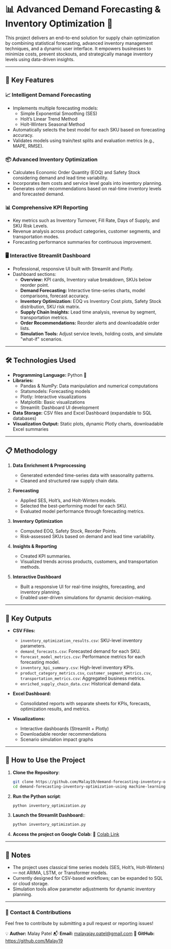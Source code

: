 # 📊 Advanced Demand Forecasting & Inventory Optimization 🚀

This project delivers an end-to-end solution for supply chain optimization by combining statistical forecasting, advanced inventory management techniques, and a dynamic user interface. It empowers businesses to minimize costs, prevent stockouts, and strategically manage inventory levels using data-driven insights.

---

## 🌟 Key Features

### 📈 Intelligent Demand Forecasting
- Implements multiple forecasting models:  
  - Simple Exponential Smoothing (SES)  
  - Holt’s Linear Trend Method  
  - Holt-Winters Seasonal Method
- Automatically selects the best model for each SKU based on forecasting accuracy.
- Validates models using train/test splits and evaluation metrics (e.g., MAPE, RMSE).

### 📦 Advanced Inventory Optimization
- Calculates Economic Order Quantity (EOQ) and Safety Stock considering demand and lead time variability.
- Incorporates item costs and service level goals into inventory planning.
- Generates order recommendations based on real-time inventory levels and forecasted demand.

### 📊 Comprehensive KPI Reporting
- Key metrics such as Inventory Turnover, Fill Rate, Days of Supply, and SKU Risk Levels.
- Revenue analysis across product categories, customer segments, and transportation modes.
- Forecasting performance summaries for continuous improvement.

### 🖥️ Interactive Streamlit Dashboard
- Professional, responsive UI built with Streamlit and Plotly.
- Dashboard sections:
  - **Overview:** KPI cards, Inventory value breakdown, SKUs below reorder point.
  - **Demand Forecasting:** Interactive time-series charts, model comparisons, forecast accuracy.
  - **Inventory Optimization:** EOQ vs Inventory Cost plots, Safety Stock distribution, SKU risk matrix.
  - **Supply Chain Insights:** Lead time analysis, revenue by segment, transportation metrics.
  - **Order Recommendations:** Reorder alerts and downloadable order lists.
  - **Simulation Tools:** Adjust service levels, holding costs, and simulate "what-if" scenarios.

---

## 🛠️ Technologies Used

- **Programming Language:** Python 🐍
- **Libraries:**
  - Pandas & NumPy: Data manipulation and numerical computations
  - Statsmodels: Forecasting models
  - Plotly: Interactive visualizations
  - Matplotlib: Basic visualizations
  - Streamlit: Dashboard UI development
- **Data Storage:** CSV files and Excel Dashboard (expandable to SQL databases)
- **Visualization Output:** Static plots, dynamic Plotly charts, downloadable Excel summaries

---

## 📋 Methodology

1. **Data Enrichment & Preprocessing**
   - Generated extended time-series data with seasonality patterns.
   - Cleaned and structured raw supply chain data.

2. **Forecasting**
   - Applied SES, Holt’s, and Holt-Winters models.
   - Selected the best-performing model for each SKU.
   - Evaluated model performance through forecasting metrics.

3. **Inventory Optimization**
   - Computed EOQ, Safety Stock, Reorder Points.
   - Risk-assessed SKUs based on demand and lead time variability.

4. **Insights & Reporting**
   - Created KPI summaries.
   - Visualized trends across products, customers, and transportation methods.

5. **Interactive Dashboard**
   - Built a responsive UI for real-time insights, forecasting, and inventory planning.
   - Enabled user-driven simulations for dynamic decision-making.

---

## 📂 Key Outputs

- **CSV Files:**
  - `inventory_optimization_results.csv`: SKU-level inventory parameters.
  - `demand_forecasts.csv`: Forecasted demand for each SKU.
  - `forecast_model_metrics.csv`: Performance metrics for each forecasting model.
  - `inventory_kpi_summary.csv`: High-level inventory KPIs.
  - `product_category_metrics.csv`, `customer_segment_metrics.csv`, `transportation_metrics.csv`: Aggregated business metrics.
  - `enriched_supply_chain_data.csv`: Historical demand data.

- **Excel Dashboard:**
  - Consolidated reports with separate sheets for KPIs, forecasts, optimization results, and metrics.

- **Visualizations:**
  - Interactive dashboards (Streamlit + Plotly)
  - Downloadable reorder recommendations
  - Scenario simulation impact graphs

---

## 🚀 **How to Use the Project**

1. **Clone the Repository**:
   ```bash
   git clone https://github.com/Malay19/demand-forecasting-inventory-optimization-using-machine-learning.git
   cd demand-forecasting-inventory-optimization-using machine-learning
   ```
2. **Run the Python script**:
   ```bash
   python inventory_optimization.py
   ```
3. **Launch the Streamlit Dashboard:**:
   ```bash
   python inventory_optimization.py
   ```
4. **Access the project on Google Colab**:
   🔗 [Colab Link](https://colab.research.google.com/drive/1EHJ3MnVA3v58g9QradRSbT8b5mCq4lwp?usp=sharing)

---

## 📌 **Notes**
- The project uses classical time series models (SES, Holt’s, Holt-Winters) — not ARIMA, LSTM, or Transformer models.
- Currently designed for CSV-based workflows; can be expanded to SQL or cloud storage.
- Simulation tools allow parameter adjustments for dynamic inventory planning.
---

### 📧 **Contact & Contributions**
Feel free to contribute by submitting a pull request or reporting issues!

💡 **Author:** Malay Patel 
📬 **Email:** malayajay.patel@gmail.com
🔗 **GitHub:** https://github.com/Malay19
